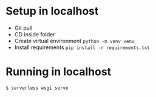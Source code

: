 # Setup in localhost
- Git pull
- CD inside folder
- Create virtual environment ```python -m venv venv```
- Install requirements ```pip install -r requirements.txt```

# Running in localhost
```$ serverless wsgi serve```